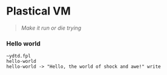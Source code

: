 # Plastical VM

> *Make it run or die trying* 

### Hello world 

```f#
~ydtd.fpl
hello-world
hello-world -> "Hello, the world of shock and awe!" write
```